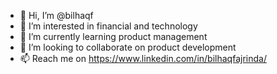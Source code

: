 - 👋 Hi, I’m @bilhaqf
- 👀 I’m interested in financial and technology
- 🌱 I’m currently learning product management
- 💞️ I’m looking to collaborate on product development
- 📫 Reach me on https://www.linkedin.com/in/bilhaqfajrinda/

<!---
bilhaqf/bilhaqf is a ✨ special ✨ repository because its `README.md` (this file) appears on your GitHub profile.
You can click the Preview link to take a look at your changes.
--->
